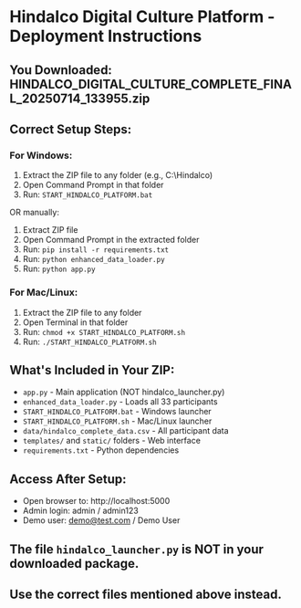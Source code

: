 # Hindalco Digital Culture Platform - Deployment Instructions

## You Downloaded: HINDALCO_DIGITAL_CULTURE_COMPLETE_FINAL_20250714_133955.zip

## Correct Setup Steps:

### For Windows:
1. Extract the ZIP file to any folder (e.g., C:\Hindalco)
2. Open Command Prompt in that folder
3. Run: `START_HINDALCO_PLATFORM.bat`

OR manually:
1. Extract ZIP file
2. Open Command Prompt in the extracted folder
3. Run: `pip install -r requirements.txt`
4. Run: `python enhanced_data_loader.py`
5. Run: `python app.py`

### For Mac/Linux:
1. Extract the ZIP file to any folder
2. Open Terminal in that folder
3. Run: `chmod +x START_HINDALCO_PLATFORM.sh`
4. Run: `./START_HINDALCO_PLATFORM.sh`

## What's Included in Your ZIP:
- `app.py` - Main application (NOT hindalco_launcher.py)
- `enhanced_data_loader.py` - Loads all 33 participants
- `START_HINDALCO_PLATFORM.bat` - Windows launcher
- `START_HINDALCO_PLATFORM.sh` - Mac/Linux launcher
- `data/hindalco_complete_data.csv` - All participant data
- `templates/` and `static/` folders - Web interface
- `requirements.txt` - Python dependencies

## Access After Setup:
- Open browser to: http://localhost:5000
- Admin login: admin / admin123
- Demo user: demo@test.com / Demo User

## The file `hindalco_launcher.py` is NOT in your downloaded package.
## Use the correct files mentioned above instead.
